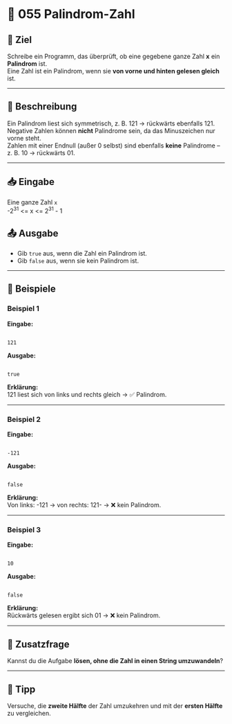 # 🔢 055 Palindrom-Zahl

## 🎯 Ziel  
Schreibe ein Programm, das überprüft, ob eine gegebene ganze Zahl **x** ein **Palindrom** ist.  
Eine Zahl ist ein Palindrom, wenn sie **von vorne und hinten gelesen gleich** ist.

---

## 🧩 Beschreibung  
Ein Palindrom liest sich symmetrisch, z. B. 121 → rückwärts ebenfalls 121.  
Negative Zahlen können **nicht** Palindrome sein, da das Minuszeichen nur vorne steht.  
Zahlen mit einer Endnull (außer 0 selbst) sind ebenfalls **keine** Palindrome – z. B. 10 → rückwärts 01.

---

## 📥 Eingabe  
Eine ganze Zahl `x`  
-2<sup>31</sup> <= x <= 2<sup>31</sup> - 1

## 📤 Ausgabe  
- Gib `true` aus, wenn die Zahl ein Palindrom ist.  
- Gib `false` aus, wenn sie kein Palindrom ist.

---

## 🧮 Beispiele

### Beispiel 1
**Eingabe:**  
```

121

```
**Ausgabe:**  
```

true

```
**Erklärung:**  
121 liest sich von links und rechts gleich → ✅ Palindrom.

---

### Beispiel 2
**Eingabe:**  
```

-121

```
**Ausgabe:**  
```

false

```
**Erklärung:**  
Von links: -121 → von rechts: 121- → ❌ kein Palindrom.

---

### Beispiel 3
**Eingabe:**  
```

10

```
**Ausgabe:**  
```

false

```
**Erklärung:**  
Rückwärts gelesen ergibt sich 01 → ❌ kein Palindrom.

---

## 💭 Zusatzfrage  
Kannst du die Aufgabe **lösen, ohne die Zahl in einen String umzuwandeln**?

---

## 🧠 Tipp  
Versuche, die **zweite Hälfte** der Zahl umzukehren und mit der **ersten Hälfte** zu vergleichen.
